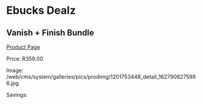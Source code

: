
# Ebucks Dealz
## Vanish + Finish Bundle
[Product Page](https://www.ebucks.com/web/shop/productSelected.do?prodId=1201753448&catId=909917204)

Price: R359.00

Image: /web/cms/system/galleries/pics/prodimg/1201753448_detail_1627908275986.jpg

Savings: 


	